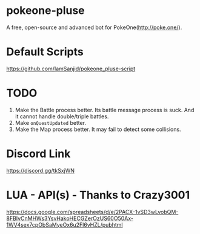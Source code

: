 # pokeone-pluse
A free, open-source and advanced bot for PokeOne(http://poke.one/).

# Default Scripts
https://github.com/IamSanjid/pokeone_pluse-script

# TODO
1) Make the Battle process better. Its battle message process is suck. And it cannot handle double/triple battles.
2) Make `onQuestUpdated` better.
3) Make the Map process better. It may fail to detect some collisions. 

# Discord Link
https://discord.gg/tkSxjWN

# LUA - API(s) - Thanks to Crazy3001
https://docs.google.com/spreadsheets/d/e/2PACX-1vSD3wLvobQM-8FBIvCnMHWs3YsvHakoHECGZerOzUS60O50Ax-1WV4sex7cpObSaMyeOx6u2Fl6vHZL/pubhtml
